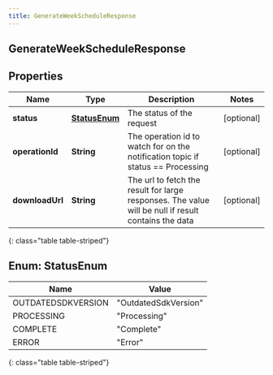 ```yaml
---
title: GenerateWeekScheduleResponse
---
```

## GenerateWeekScheduleResponse


## Properties

| Name | Type | Description | Notes |
| ------------ | ------------- | ------------- | ------------- |
| **status** | [**StatusEnum**](#StatusEnum) | The status of the request |  [optional] |
| **operationId** | **String** | The operation id to watch for on the notification topic if status == Processing |  [optional] |
| **downloadUrl** | **String** | The url to fetch the result for large responses. The value will be null if result contains the data |  [optional] |
{: class="table table-striped"}


<a name="StatusEnum"></a>

## Enum: StatusEnum

| Name | Value |
| ---- | ----- |
| OUTDATEDSDKVERSION | &quot;OutdatedSdkVersion&quot; |
| PROCESSING | &quot;Processing&quot; |
| COMPLETE | &quot;Complete&quot; |
| ERROR | &quot;Error&quot; |
{: class="table table-striped"}



